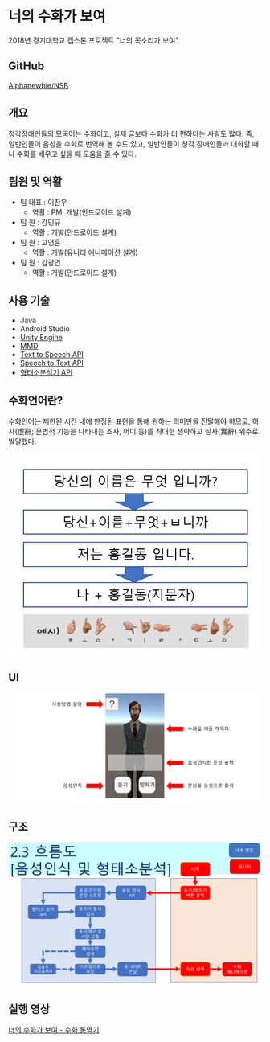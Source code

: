 # 너의 수화가 보여

2018년 경기대학교 캡스톤 프로젝트 "너의 목소리가 보여"

## GitHub

[Alphanewbie/NSB](https://github.com/Alphanewbie/NSB)

## **개요**

청각장애인들의 모국어는 수화이고, 실제 글보다 수화가 더 편하다는 사람도 많다. 즉, 일반인들이 음성을 수화로 번역해 볼 수도 있고, 일반인들이 청각 장애인들과 대화할 때나 수화를 배우고 싶을 때 도움을 줄 수 있다.

## **팀원 및 역활**

- 팀 대표 : 이찬우
    - 역활 : PM, 개발(안드로이드 설계)
- 팀 원 : 강민규
    - 역활 : 개발(안드로이드 설계)
- 팀 원 : 고영훈
    - 역활 : 개발(유니티 애니메이션 설계)
- 팀 원 : 김광연
    - 역활 : 개발(안드로이드 설계)

## **사용 기술**

- Java
- Android Studio
- [Unity Engine](https://unity.com/kr)
- [MMD](https://sites.google.com/view/vpvp//)
- [Text to Speech API](https://cloud.google.com/)
- [Speech to Text API](https://cloud.google.com/)
- [형태소분석기 API](http://aiopen.etri.re.kr/)

## 수화언어란?

수화언어는 제한된 시간 내에 한정된 표현을 통해 원하는 의미만을 전달해야 하므로, 허사(虛辭; 문법적 기능을 나타내는 조사, 어미 등)를 최대한 생략하고 실사(實辭) 위주로 발달했다.

![SignLanguage.png](https://raw.githubusercontent.com/Alphanewbie/NSB/master/IMG/SignLanguage.png)

## **UI**

![UI.png](https://raw.githubusercontent.com/Alphanewbie/NSB/master/IMG/UI.png)

## 구조

![FlowChart.png](https://raw.githubusercontent.com/Alphanewbie/NSB/master/IMG/FlowChart.png)

## 실행 영상

[너의 수화가 보여 - 수화 통역기](https://youtu.be/IV5g_Y7k_tA)